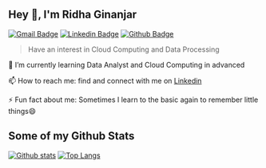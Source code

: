 ## Hey 👋, I'm Ridha Ginanjar
[![Gmail Badge](https://img.shields.io/badge/-ridhaginanjar7@gmail.com-c14438?style=flat&logo=Gmail&logoColor=white&link=mailto:ridhaginanjar7@gmail.com)](mailto:ridhaginanjar7@gmail.com) 
[![Linkedin Badge](https://img.shields.io/badge/-ridhaginanjar-0072b1?style=flat&logo=Linkedin&logoColor=white&link=https://www.linkedin.com/in/ridhaginanjar/)](https://www.linkedin.com/in/ridhaginanjar/) [![Github Badge](https://img.shields.io/badge/-ridhaginanjar-grey?style=flat&logo=github&logoColor=white&link=https://github.com/ridhaginanjar/)](https://www.github.com/ridhaginanjar/)

> Have an interest in Cloud Computing and Data Processing

🌱 I’m currently learning Data Analyst and Cloud Computing in  advanced

📫 How to reach me: find and connect with me on <a href="https://www.linkedin.com/in/ridhaginanjar/">Linkedin</a>

⚡ Fun fact about me: Sometimes I learn to the basic again to remember little things😄 </p>

## Some of my Github Stats
[![Github stats](https://github-readme-stats.vercel.app/api?username=ridhaginanjar&show_icons=true&include_all_commits=true)](https://github.com/ridhaginanjar/github-readme-stats)
[![Top Langs](https://github-readme-stats.vercel.app/api/top-langs/?username=ridhaginanjar&layout=compact)](https://github.com/ridhaginanjar/github-readme-stats)

<!--
**ridhaginanjar/ridhaginanjar** is a ✨ _special_ ✨ repository because its `README.md` (this file) appears on your GitHub profile.

Here are some ideas to get you started:

- 🔭 I’m currently working on ...
- 🌱 I’m currently learning ...
- 👯 I’m looking to collaborate on ...
- 🤔 I’m looking for help with ...
- 💬 Ask me about ...
- 📫 How to reach me: ...
- 😄 Pronouns: ...
- ⚡ Fun fact: ...
-->
